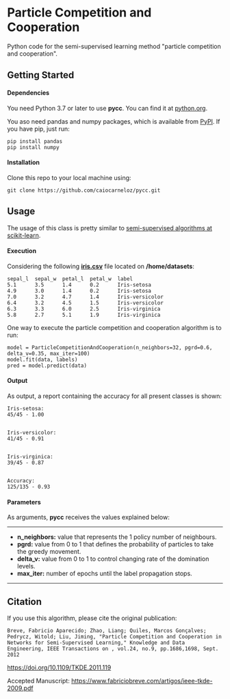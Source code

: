 # Particle Competition and Cooperation
Python code for the semi-supervised learning method "particle competition and cooperation".

## Getting Started
#### Dependencies
You need Python 3.7 or later to use **pycc**. You can find it at [python.org](https://www.python.org/).

You aso need pandas and numpy packages, which is available from [PyPI](https://pypi.org). If you have pip, just run:
```
pip install pandas
pip install numpy
```
#### Installation
Clone this repo to your local machine using:
```
git clone https://github.com/caiocarneloz/pycc.git
```

## Usage
The usage of this class is pretty similar to [semi-supervised algorithms at scikit-learn](https://scikit-learn.org/stable/modules/label_propagation.html).

#### Execution
Considering the following [**iris.csv**](https://archive.ics.uci.edu/ml/datasets/iris) file located on **/home/datasets**:
```
sepal_l  sepal_w  petal_l  petal_w  label
5.1      3.5      1.4      0.2      Iris-setosa
4.9      3.0      1.4      0.2      Iris-setosa
7.0      3.2      4.7      1.4      Iris-versicolor
6.4      3.2      4.5      1.5      Iris-versicolor
6.3      3.3      6.0      2.5      Iris-virginica
5.8      2.7      5.1      1.9      Iris-virginica
```
One way to execute the particle competition and cooperation algorithm is to run:
```
model = ParticleCompetitionAndCooperation(n_neighbors=32, pgrd=0.6, delta_v=0.35, max_iter=100)
model.fit(data, labels)
pred = model.predict(data)
```

#### Output
As output, a report containing the accuracy for all present classes is shown:
```
Iris-setosa: 
45/45 - 1.00


Iris-versicolor: 
41/45 - 0.91


Iris-virginica: 
39/45 - 0.87


Accuracy: 
125/135 - 0.93
```

#### Parameters
As arguments, **pycc** receives the values explained below:

---
- **n_neighbors:** value that represents the 1 policy number of neighbours.
- **pgrd:** value from 0 to 1 that defines the probability of particles to take the greedy movement.
- **delta_v:** value from 0 to 1 to control changing rate of the domination levels.
- **max_iter:** number of epochs until the label propagation stops.
---

## Citation
If you use this algorithm, please cite the original publication:

`Breve, Fabricio Aparecido; Zhao, Liang; Quiles, Marcos Gonçalves; Pedrycz, Witold; Liu, Jiming, "Particle Competition and Cooperation in Networks for Semi-Supervised Learning," Knowledge and Data Engineering, IEEE Transactions on , vol.24, no.9, pp.1686,1698, Sept. 2012`

https://doi.org/10.1109/TKDE.2011.119

Accepted Manuscript: https://www.fabriciobreve.com/artigos/ieee-tkde-2009.pdf
